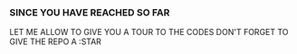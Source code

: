 ### SINCE YOU HAVE REACHED SO FAR
LET ME ALLOW TO GIVE YOU A TOUR TO THE CODES
DON'T FORGET TO GIVE THE REPO A :STAR
